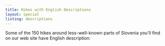 ```yaml
---
title: Hikes with English Descriptions
layout: special
listing: descriptions
---
```

Some of the 150 hikes around less-well-known parts of Slovenia you'll find on our web site have English description:

